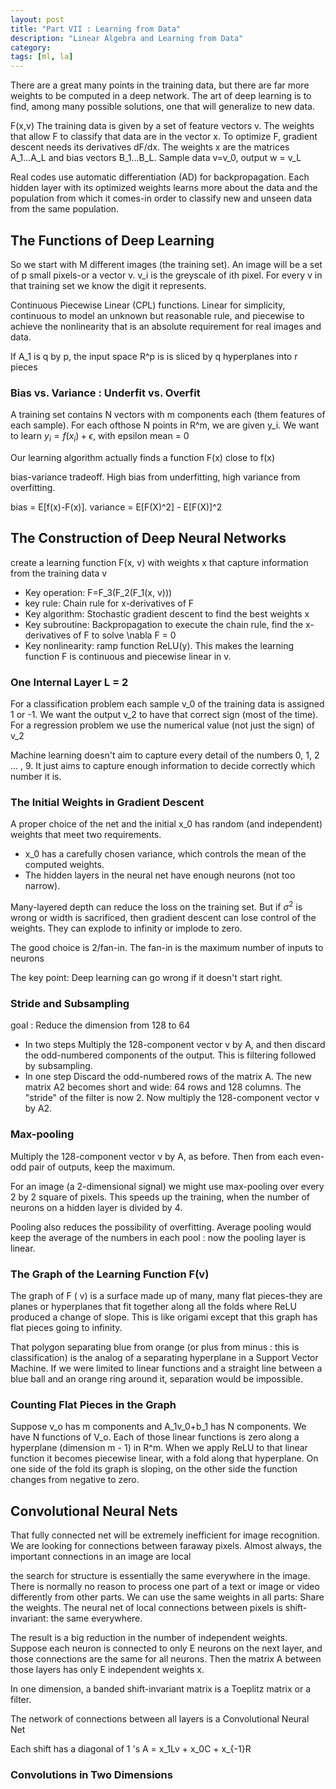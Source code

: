 ```yaml
---
layout: post
title: "Part VII : Learning from Data"
description: "Linear Algebra and Learning from Data"
category: 
tags: [ml, la]
--- 
```


There are a great many points in the training data, but there are far more weights to be computed in a deep network. The art of deep learning is to find, among many possible solutions, one that will generalize to new data.

F(x,v) The training data is given by a set of feature vectors v. The weights that allow F to classify that data are in the vector x. To optimize F, gradient descent needs its derivatives dF/dx.  The weights x are the matrices A_1...A_L and bias vectors B_1...B_L. Sample data v=v_0, output w = v_L

Real codes use automatic differentiation (AD) for backpropagation. Each hidden layer with its optimized weights learns more about the data and the population from which it comes-in order to classify new and unseen data from the same population.

## The Functions of Deep Learning

So we start with M different images (the training set). An image will be a set of p small pixels-or a vector v. v_i is the greyscale of ith pixel. For every v in that training set we know the digit it represents. 

Continuous Piecewise Linear (CPL) functions. Linear for simplicity, continuous to model an unknown but reasonable rule, and piecewise to achieve the nonlinearity that is an absolute requirement for real images and data.

If A_1 is q by p, the input space R^p is is sliced by q hyperplanes into r pieces


### Bias vs. Variance : Underfit vs. Overfit

A training set contains N vectors with m components each (them features of each sample). For each ofthose N points in R^m, we are given y_i. We want to learn $y_i = f(x_i) + \epsilon$, with epsilon mean = 0

Our learning algorithm actually finds a function F(x) close to f(x)

bias-variance tradeoff. High bias from underfitting, high variance from overfitting.

bias = E[f(x)-F(x)]. variance = E[F(X)^2] - E[F(X)]^2

## The Construction of Deep Neural Networks

create a learning function F(x, v) with weights x that capture information from the training data v
* Key operation: F=F_3(F_2(F_1(x, v)))
* key rule: Chain rule for x-derivatives of F 
* Key algorithm: Stochastic gradient descent to find the best weights x
* Key subroutine: Backpropagation to execute the chain rule, find the x-derivatives of F to solve \nabla F = 0
* Key nonlinearity: ramp function ReLU(y). This makes the learning function F is continuous and piecewise linear in v.

### One Internal Layer L = 2

For a classification problem each sample v_0 of the training data is assigned 1 or -1. We want the output v_2 to have that correct sign (most of the time). For a regression problem we use the numerical value (not just the sign) of v_2

Machine learning doesn't aim to capture every detail of the numbers 0, 1, 2 ... , 9.  It just aims to capture enough information to decide correctly which number it is.

### The Initial Weights in Gradient Descent

A proper choice of the net and the initial x_0 has random (and independent) weights that meet two requirements. 
* x_0 has a carefully chosen variance, which controls the mean of the computed weights.
* The hidden layers in the neural net have enough neurons (not too narrow).

Many-layered depth can reduce the loss on the training set. But if $\sigma^2$ is wrong or width is sacrificed, then gradient descent can lose control of the weights. They can explode to infinity or implode to zero.

The good choice is 2/fan-in. The fan-in is the maximum number of inputs to neurons

The key point: Deep learning can go wrong if it doesn't start right.

### Stride and Subsampling

goal : Reduce the dimension from 128 to 64
* In two steps Multiply the 128-component vector v by A, and then discard the odd-numbered components of the output. This is filtering followed by subsampling.
* In one step Discard the odd-numbered rows of the matrix A. The new matrix A2 becomes short and wide: 64 rows and 128 columns. The "stride" of the filter is now 2. Now multiply the 128-component vector v by A2.

### Max-pooling

Multiply the 128-component vector v by A, as before. Then from each even-odd pair of outputs, keep the maximum.

For an image (a 2-dimensional signal) we might use max-pooling over every 2 by 2 square of pixels. This speeds up the training, when the number of neurons on a hidden layer is divided by 4.

Pooling also reduces the possibility of overfitting. Average pooling would keep the average of the numbers in each pool : now the pooling layer is linear.

### The Graph of the Learning Function F(v)

The graph of F ( v) is a surface made up of many, many flat pieces-they are planes or hyperplanes that fit together along all the folds where ReLU produced a change of slope.  This is like origami except that this graph has flat pieces going to infinity.

That polygon separating blue from orange (or plus from minus : this is classification) is the analog of a separating hyperplane in a Support Vector Machine. If we were limited to linear functions and a straight line between a blue ball and an orange ring around it, separation would be impossible. 

### Counting Flat Pieces in the Graph

Suppose v_o has m components and A_1v_0+b_1 has N components. We have N functions of V_o. Each of those linear functions is zero along a hyperplane (dimension m - 1) in R^m. When we apply ReLU to that linear function it becomes piecewise linear, with a fold along that hyperplane. On one side of the fold its graph is sloping, on the other side the function changes from negative to zero. 

## Convolutional Neural Nets

That fully connected net will be extremely inefficient for image recognition.  We are looking for connections between faraway pixels. Almost always,
the important connections in an image are local

the search for structure is essentially the same everywhere in the image.  There is normally no reason to process one part of a text or image or video differently from other parts. We can use the same weights in all parts: Share the weights. The neural net of local connections between pixels is shift-invariant: the same everywhere.

The result is a big reduction in the number of independent weights. Suppose each neuron is connected to only E neurons on the next layer, and those connections are the same for all neurons. Then the matrix A between those layers has only E independent weights x.

In one dimension, a banded shift-invariant matrix is a Toeplitz matrix or a filter. 

The network of connections between all layers is a Convolutional Neural Net

Each shift has a diagonal of 1 's A = x_1Lv + x_0C + x_{-1}R

### Convolutions in Two Dimensions

















